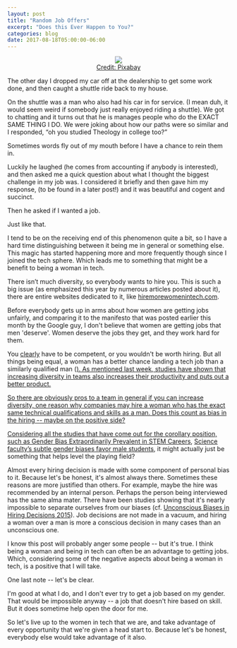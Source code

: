 ```yaml
---
layout: post
title: "Random Job Offers"
excerpt: "Does this Ever Happen to You?"
categories: blog
date: 2017-08-18T05:00:00-06:00
---
```


<center><figure>
<img src="https://cdn.pixabay.com/photo/2014/12/14/19/36/cube-568187_1280.jpg">
<figcaption><a href="https://cdn.pixabay.com/photo/2014/12/14/19/36/cube-568187_1280.jpg">Credit: Pixabay</a></figcaption>
</figure></center>

The other day I dropped my car off at the dealership to get some work done, and then caught a shuttle ride back to my house.

On the shuttle was a man who also had his car in for service. (I mean duh, it would seem weird if somebody just really enjoyed riding a shuttle).  We got to chatting and it turns out that he is manages people who do the EXACT SAME THING I DO.  We were joking about how our paths were so similar and I responded, “oh you studied Theology in college too?”

Sometimes words fly out of my mouth before I have a chance to rein them in.

Luckily he laughed (he comes from accounting if anybody is interested), and then asked me a quick question about what I thought the biggest challenge in my job was.  I considered it briefly and then gave him my response, (to be found in a later post!) and it was beautiful and cogent and succinct.

Then he asked if I wanted a job.

Just like that.

I tend to be on the receiving end of this phenomenon quite a bit, so I have a hard time distinguishing between it being me in general or something else.  This magic has started happening more and more frequently though since I joined the tech sphere. Which leads me to something that might be a benefit to being a woman in tech.

There isn’t much diversity, so everybody wants to hire you. This is such a big issue (as emphasized this year by numerous articles posted about it), there are entire websites dedicated to it, like <a href="http://www.hiremorewomenintech.com/">hiremorewomenintech.com</a>.

Before everybody gets up in arms about how women are getting jobs unfairly, and comparing it to the manifesto that was posted earlier this month by the Google guy, I don't believe that women are getting jobs that men 'deserve'.  Women deserve the jobs they get, and they work hard for them.

You <u>clearly</u> have to be competent, or you wouldn't be worth hiring.  But all things being equal, a woman has a better chance landing a tech job than a similarly qualified man (<a href="https://www.washingtonpost.com/news/morning-mix/wp/2015/04/14/study-finds-surprisingly-that-women-are-favored-for-jobs-in-stem/?utm_term=.92e51fc49259">).  As mentioned last week, studies have shown that increasing diversity in teams also increases their productivity and puts out a better product.  

So there are obviously pros to a team in general if you can increase diversity, one reason why companies may hire a woman who has the exact same technical qualifications and skills as a man.  Does this count as bias in the hiring -- maybe on the positive side?

Considering all the studies that have come out for the corollary position, such as <a href="https://www8.gsb.columbia.edu/newsroom/newsn/2700/new-research-proves-gender-bias-extraordinarily-prevalent-in-stem-careers">Gender Bias Extraordinarily Prevalent in STEM Careers</a>, <a href="http://www.pnas.org/content/109/41/16474.full.pdf+htm">Science faculty’s subtle gender biases favor male students</a>, it might actually just be something that helps level the playing field?

Almost every hiring decision is made with some component of personal bias to it.  Because let's be honest, it's almost always there.  Sometimes these reasons are more justified than others.  For example, maybe the hire was recommended by an internal person.  Perhaps the person being interviewed has the same alma mater.  There have been studies showing that it's nearly impossible to separate ourselves from our biases (cf. <a href="http://www.businessinsider.com/unconscious-biases-in-hiring-decisions-2015-7">Unconscious Biases in Hiring Decisions 2015</a>).  Job decisions are not made in a vacuum, and hiring a woman over a man is more a conscious decision in many cases than an unconscious one.

I know this post will probably anger some people -- but it's true.  I think being a woman and being in tech can often be an advantage to getting jobs.  Which, considering some of the negative aspects about being a woman in tech, is a positive that I will take.

One last note -- let's be clear.

I'm good at what I do, and I don't ever try to get a job based on my gender.  That would be impossible anyway -- a job that doesn't hire based on skill.  But it does sometime help open the door for me.

So let's live up to the women in tech that we are, and take advantage of every opportunity that we're given a head start to.  Because let's be honest, everybody else would take advantage of it also.
